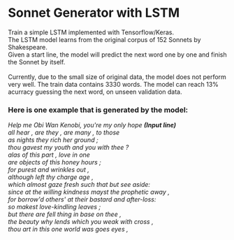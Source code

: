 # Sonnet Generator with LSTM
Train a simple LSTM implemented with Tensorflow/Keras. <br>
The LSTM model learns from the original corpus of 152 Sonnets by Shakespeare. <br>
Given a start line, the model will predict the next word one by one and finish the Sonnet by itself. <br>
<br>
Currently, due to the small size of original data, the model does not perform very well.
The train data contains 3330 words. The model can reach 13% acurracy guessing the next word, on unseen validation data. 
<br>
### Here is one example that is generated by the model:<br>
*Help me Obi Wan Kenobi, you're my only hope **(Input line)** <br>
all hear , are they , are many , to those <br>
as nights they rich her ground ; <br>
thou gavest my youth and you with thee ? <br>
alas of this part , love in one <br>
are objects of this honey hours ; <br>
for purest and wrinkles out , <br>
although left thy charge age , <br>
which almost gaze fresh such that but see aside: <br>
since at the willing kindness mayst the prophetic away , <br>
for borrow'd others' at their bastard and after-loss: <br>
so makest love-kindling leaves ; <br>
but there are fell thing in base on thee , <br>
the beauty why lends which you weak with cross , <br>
thou art in this one world was goes eyes ,* <br>
